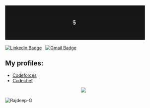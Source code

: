 ![me](https://raw.githubusercontent.com/Rajdeep-G/Rajdeep-G/main/icon/header.gif)


[![Linkedin Badge](https://img.shields.io/badge/-Rajdeep-blue?style=for-the-badge-square&logo=Linkedin&logoColor=white&link=https://www.linkedin.com/in/rajdeep-ghosh-b518bb1b1/)](https://www.linkedin.com/in/rajdeep-ghosh-b518bb1b1/) &nbsp; [![Gmail Badge](https://img.shields.io/badge/-aghoshrajdeep2000@gmail.com-c14438?style=for-the-badge-square&logo=Gmail&logoColor=white&link=mailto:ghoshrajdeep2000@gmail.com)](mailto:ghoshrajdeep2000@gmail.com)
<!--
**Rajdeep-G/Rajdeep-G** is a ✨ _special_ ✨ repository because its `README.md` (this file) appears on your GitHub profile.

Here are some ideas to get you started:

- 🔭 I’m currently working on ...
- 🌱 I’m currently learning ...
- 👯 I’m looking to collaborate on ...
- 🤔 I’m looking for help with ...
- 💬 Ask me about ...
- 📫 How to reach me: ...
- 😄 Pronouns: ...
- ⚡ Fun fact: ...
-->
## My profiles:
 - <a href="https://codeforces.com/profile/Rajdeep2k" target="blank">Codeforces</a>
 - <a href="https://www.codechef.com/users/raj_deep19" target="blank">Codechef</a>
 


<p align="center">
<img src="https://github-readme-stats.vercel.app/api?username=Rajdeep-G&&show_icons=true&title_color=000000&icon_color=ccccccf&text_color=000000&bg_color=ffffff" width="50%"/>
</p>

<p align="left"> <img src="https://komarev.com/ghpvc/?username=Rajdeep-G" alt="Rajdeep-G" /> </p>
